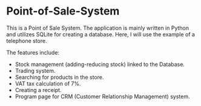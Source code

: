﻿# Point-of-Sale-System
This is a Point of Sale System. The application is mainly written in Python and utilizes SQLite for creating a database. Here, I will use the example of a telephone store. 

The features include:
- Stock management (adding-reducing stock) linked to the Database.
- Trading system.
- Searching for products in the store.
- VAT tax calculation of 7%.
- Creating a receipt.
- Program page for CRM (Customer Relationship Management) system.
